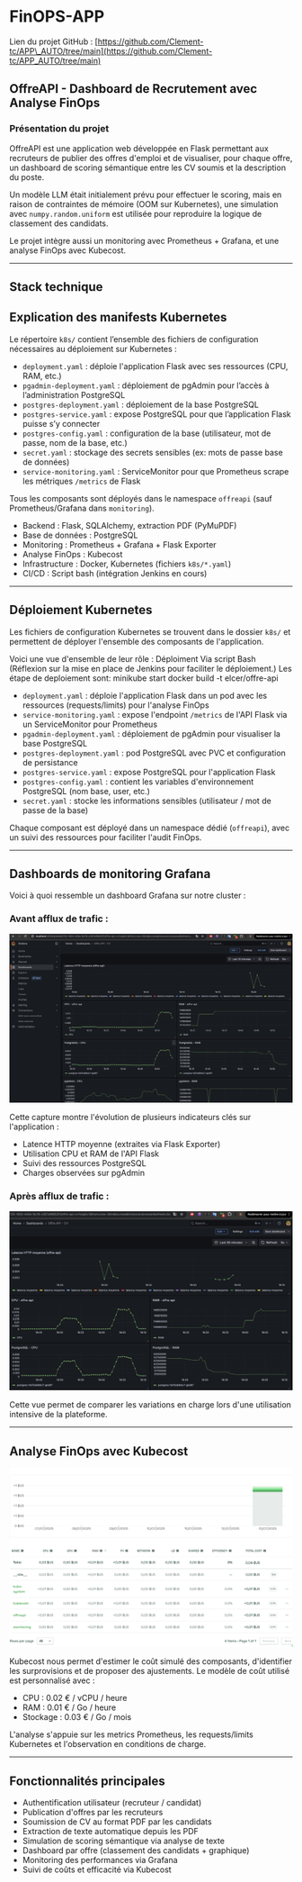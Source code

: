 # FinOPS-APP

Lien du projet GitHub : [https://github.com/Clement-tc/APP\_AUTO/tree/main](https://github.com/Clement-tc/APP_AUTO/tree/main)

## OffreAPI - Dashboard de Recrutement avec Analyse FinOps

### Présentation du projet

OffreAPI est une application web développée en Flask permettant aux recruteurs de publier des offres d'emploi et de visualiser, pour chaque offre, un dashboard de scoring sémantique entre les CV soumis et la description du poste.

Un modèle LLM était initialement prévu pour effectuer le scoring, mais en raison de contraintes de mémoire (OOM sur Kubernetes), une simulation avec `numpy.random.uniform` est utilisée pour reproduire la logique de classement des candidats.

Le projet intègre aussi un monitoring avec Prometheus + Grafana, et une analyse FinOps avec Kubecost.

---

## Stack technique

## Explication des manifests Kubernetes

Le répertoire `k8s/` contient l’ensemble des fichiers de configuration nécessaires au déploiement sur Kubernetes :

* `deployment.yaml` : déploie l'application Flask avec ses ressources (CPU, RAM, etc.)
* `pgadmin-deployment.yaml` : déploiement de pgAdmin pour l’accès à l’administration PostgreSQL
* `postgres-deployment.yaml` : déploiement de la base PostgreSQL
* `postgres-service.yaml` : expose PostgreSQL pour que l’application Flask puisse s’y connecter
* `postgres-config.yaml` : configuration de la base (utilisateur, mot de passe, nom de la base, etc.)
* `secret.yaml` : stockage des secrets sensibles (ex: mots de passe base de données)
* `service-monitoring.yaml` : ServiceMonitor pour que Prometheus scrape les métriques `/metrics` de Flask

Tous les composants sont déployés dans le namespace `offreapi` (sauf Prometheus/Grafana dans `monitoring`).

* Backend : Flask, SQLAlchemy, extraction PDF (PyMuPDF)
* Base de données : PostgreSQL
* Monitoring : Prometheus + Grafana + Flask Exporter
* Analyse FinOps : Kubecost
* Infrastructure : Docker, Kubernetes (fichiers `k8s/*.yaml`)
* CI/CD : Script bash (intégration Jenkins en cours)

---

## Déploiement Kubernetes

Les fichiers de configuration Kubernetes se trouvent dans le dossier `k8s/` et permettent de déployer l'ensemble des composants de l'application.

Voici une vue d'ensemble de leur rôle :
Déploiment Via script Bash (Réflexion sur la mise en place de Jenkins pour faciliter le déploiement.)
Les étape de deploiement sont:
minikube start 
docker build -t elcer/offre-api 

* `deployment.yaml` : déploie l'application Flask dans un pod avec les ressources (requests/limits) pour l'analyse FinOps
* `service-monitoring.yaml` : expose l'endpoint `/metrics` de l'API Flask via un ServiceMonitor pour Prometheus
* `pgadmin-deployment.yaml` : déploiement de pgAdmin pour visualiser la base PostgreSQL
* `postgres-deployment.yaml` : pod PostgreSQL avec PVC et configuration de persistance
* `postgres-service.yaml` : expose PostgreSQL pour l'application Flask
* `postgres-config.yaml` : contient les variables d'environnement PostgreSQL (nom base, user, etc.)
* `secret.yaml` : stocke les informations sensibles (utilisateur / mot de passe de la base)

Chaque composant est déployé dans un namespace dédié (`offreapi`), avec un suivi des ressources pour faciliter l'audit FinOps.

---

## Dashboards de monitoring Grafana

Voici à quoi ressemble un dashboard Grafana sur notre cluster :

### Avant afflux de trafic :

![Dashboard avant afflux](captures/Avant_requests.png)

Cette capture montre l'évolution de plusieurs indicateurs clés sur l'application :

* Latence HTTP moyenne (extraites via Flask Exporter)
* Utilisation CPU et RAM de l'API Flask
* Suivi des ressources PostgreSQL
* Charges observées sur pgAdmin

### Après afflux de trafic :

![Dashboard après afflux](captures/Apres_requests.png)

Cette vue permet de comparer les variations en charge lors d'une utilisation intensive de la plateforme.

---

## Analyse FinOps avec Kubecost

![Dashboard Kubecost](captures/Kubecost.png)

Kubecost nous permet d'estimer le coût simulé des composants, d'identifier les surprovisions et de proposer des ajustements. Le modèle de coût utilisé est personnalisé avec :

* CPU : 0.02 € / vCPU / heure
* RAM : 0.01 € / Go / heure
* Stockage : 0.03 € / Go / mois

L'analyse s'appuie sur les metrics Prometheus, les requests/limits Kubernetes et l'observation en conditions de charge.

---

## Fonctionnalités principales

* Authentification utilisateur (recruteur / candidat)
* Publication d'offres par les recruteurs
* Soumission de CV au format PDF par les candidats
* Extraction de texte automatique depuis les PDF
* Simulation de scoring sémantique via analyse de texte
* Dashboard par offre (classement des candidats + graphique)
* Monitoring des performances via Grafana
* Suivi de coûts et efficacité via Kubecost
